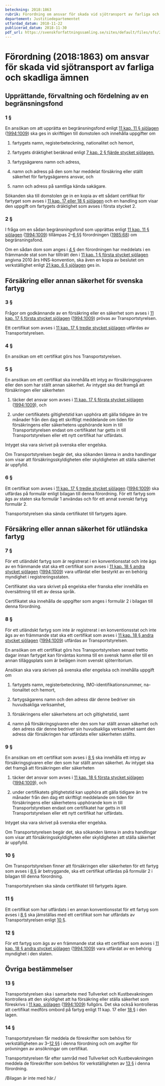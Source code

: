 ```yaml
---
beteckning: 2018:1863
rubrik: Förordning om ansvar för skada vid sjötransport av farliga och skadliga ämnen
departement: Justitiedepartementet
utfardad_datum: 2018-11-22
publicerad_datum: 2018-11-30
pdf_url: https://svenskforfattningssamling.se/sites/default/files/sfs/2018-11/SFS2018-1863.pdf
---
```


# Förordning (2018:1863) om ansvar för skada vid sjötransport av farliga och skadliga ämnen

## Upprättande, förvaltning och fördelning av en begränsningsfond

### 1 §

En ansökan om att upprätta en begränsningsfond enligt [11 kap. 11 § sjölagen](https://selex.se/eli/sfs/1994/1009#kap11.11) ([1994:1009](https://selex.se/eli/sfs/1994/1009)) ska ges in skriftligen till domstolen och innehålla uppgifter om

1. fartygets namn, registerbeteckning, nationalitet och hemort,

2. fartygets dräktighet beräknad enligt [7 kap. 2 § fjärde stycket sjölagen](https://selex.se/eli/sfs/1994/1009#kap7.2),

3. fartygsägarens namn och adress,

4. namn och adress på den som har meddelat försäkring eller ställt säkerhet för fartygsägarens ansvar, och

5. namn och adress på samtliga kända sakägare.

Sökanden ska till domstolen ge in en kopia av ett sådant certifikat för fartyget som avses i [11 kap. 17 eller 18 § sjölagen](https://selex.se/eli/sfs/1994/1009#kap11.17) och en handling som visar den uppgift om fartygets dräktighet som avses i första stycket 2.

### 2 §

I fråga om en sådan begränsningsfond som upprättas enligt [11 kap. 11 § sjölagen](https://selex.se/eli/sfs/1994/1009#kap11.11) ([1994:1009](https://selex.se/eli/sfs/1994/1009)) tillämpas 2–[6 §](#6)§ förordningen ([1985:68](https://selex.se/eli/sfs/1985/68)) om begränsningsfond.

Om en sådan dom som anges i [4 §](#4) den förordningen har meddelats i en främmande stat som har tillträtt den i [11 kap. 1 § första stycket sjölagen](https://selex.se/eli/sfs/1994/1009#kap11.1) angivna 2010 års HNS-konvention, ska även en kopia av beslutet om verkställighet enligt [21 kap. 6 § sjölagen](https://selex.se/eli/sfs/1994/1009#kap21.6) ges in.

## Försäkring eller annan säkerhet för svenska fartyg

### 3 §

Frågor om godkännande av en försäkring eller en säkerhet som avses i [11 kap. 17 § första stycket sjölagen](https://selex.se/eli/sfs/1994/1009#kap11.17) ([1994:1009](https://selex.se/eli/sfs/1994/1009)) prövas av Transportstyrelsen.

Ett certifikat som avses i [11 kap. 17 § tredje stycket sjölagen](https://selex.se/eli/sfs/1994/1009#kap11.17) utfärdas av Transportstyrelsen.

### 4 §

En ansökan om ett certifikat görs hos Transportstyrelsen.

### 5 §

En ansökan om ett certifikat ska innehålla ett intyg av försäkringsgivaren eller den som har ställt annan säkerhet. Av intyget ska det framgå att försäkringen eller säkerheten

1. täcker det ansvar som avses i [11 kap. 17 § första stycket sjölagen](https://selex.se/eli/sfs/1994/1009#kap11.17) ([1994:1009](https://selex.se/eli/sfs/1994/1009)), och

2. under certifikatets giltighetstid kan upphöra att gälla tidigare än tre månader från den dag ett skriftligt meddelande om tiden för försäkringens eller säkerhetens upphörande kom in till Transportstyrelsen endast om certifikatet har getts in till Transportstyrelsen eller ett nytt certifikat har utfärdats.

Intyget ska vara skrivet på svenska eller engelska.

Om Transportstyrelsen begär det, ska sökanden lämna in andra handlingar som visar att försäkringsskyldigheten eller skyldigheten att ställa säkerhet är uppfylld.

### 6 §

Ett certifikat som avses i [11 kap. 17 § tredje stycket sjölagen](https://selex.se/eli/sfs/1994/1009#kap11.17) ([1994:1009](https://selex.se/eli/sfs/1994/1009)) ska utfärdas på formulär enligt bilagan till denna förordning. För ett fartyg som ägs av staten ska formulär 1 användas och för ett annat svenskt fartyg formulär 2.

Transportstyrelsen ska sända certifikatet till fartygets ägare.

## Försäkring eller annan säkerhet för utländska fartyg

### 7 §

För ett utländskt fartyg som är registrerat i en konventionsstat och inte ägs av en främmande stat ska ett certifikat som avses i [11 kap. 18 § andra stycket sjölagen](https://selex.se/eli/sfs/1994/1009#kap11.18) ([1994:1009](https://selex.se/eli/sfs/1994/1009)) vara utfärdat eller bestyrkt av en behörig myndighet i registreringsstaten.

Certifikatet ska vara skrivet på engelska eller franska eller innehålla en översättning till ett av dessa språk.

Certifikatet ska innehålla de uppgifter som anges i formulär 2 i bilagan till denna förordning.

### 8 §

För ett utländskt fartyg som inte är registrerat i en konventionsstat och inte ägs av en främmande stat ska ett certifikat som avses i [11 kap. 18 § andra stycket sjölagen](https://selex.se/eli/sfs/1994/1009#kap11.18) ([1994:1009](https://selex.se/eli/sfs/1994/1009)) utfärdas av Transportstyrelsen.

En ansökan om ett certifikat görs hos Transportstyrelsen senast trettio dagar innan fartyget kan förväntas komma till en svensk hamn eller till en annan tilläggsplats som är belägen inom svenskt sjöterritorium.

Ansökan ska vara skriven på svenska eller engelska och innehålla uppgift om

1. fartygets namn, registerbeteckning, IMO-identifikationsnummer, na-tionalitet och hemort,

2. fartygsägarens namn och den adress där denne bedriver sin huvudsakliga verksamhet,

3. försäkringens eller säkerhetens art och giltighetstid, samt

4. namn på försäkringsgivaren eller den som har ställt annan säkerhet och den adress där denne bedriver sin huvudsakliga verksamhet samt den adress där försäkringen har utfärdats eller säkerheten ställts.

### 9 §

En ansökan om ett certifikat som avses i [8 §](#8) ska innehålla ett intyg av försäkringsgivaren eller den som har ställt annan säkerhet. Av intyget ska det framgå att försäkringen eller säkerheten

1. täcker det ansvar som avses i [11 kap. 18 § första stycket sjölagen](https://selex.se/eli/sfs/1994/1009#kap11.18) ([1994:1009](https://selex.se/eli/sfs/1994/1009)), och

2. under certifikatets giltighetstid kan upphöra att gälla tidigare än tre månader från den dag ett skriftligt meddelande om tiden för försäkringens eller säkerhetens upphörande kom in till Transportstyrelsen endast om certifikatet har getts in till Transportstyrelsen eller ett nytt certifikat har utfärdats.

Intyget ska vara skrivet på svenska eller engelska.

Om Transportstyrelsen begär det, ska sökanden lämna in andra handlingar som visar att försäkringsskyldigheten eller skyldigheten att ställa säkerhet är uppfylld.

### 10 §

Om Transportstyrelsen finner att försäkringen eller säkerheten för ett fartyg som avses i [8 §](#8) är betryggande, ska ett certifikat utfärdas på formulär 2 i bilagan till denna förordning.

Transportstyrelsen ska sända certifikatet till fartygets ägare.

### 11 §

Ett certifikat som har utfärdats i en annan konventionsstat för ett fartyg som avses i [8 §](#8) ska jämställas med ett certifikat som har utfärdats av Transportstyrelsen enligt [10 §](#10).

### 12 §

För ett fartyg som ägs av en främmande stat ska ett certifikat som avses i [11 kap. 18 § andra stycket sjölagen](https://selex.se/eli/sfs/1994/1009#kap11.18) ([1994:1009](https://selex.se/eli/sfs/1994/1009)) vara utfärdat av en behörig myndighet i den staten.

## Övriga bestämmelser

### 13 §

Transportstyrelsen ska i samarbete med Tullverket och Kustbevakningen kontrollera att den skyldighet att ha försäkring eller ställa säkerhet som föreskrivs i [11 kap. sjölagen](https://selex.se/eli/sfs/1994/1009) ([1994:1009](https://selex.se/eli/sfs/1994/1009)) fullgörs. Det ska också kontrolleras att certifikat medförs ombord på fartyg enligt 11 kap. 17 eller [18 §](#18) i den lagen.

### 14 §

Transportstyrelsen får meddela de föreskrifter som behövs för verkställigheten av 3–[12 §](#12)§ i denna förordning och om avgifter för prövningen av ansökningar om certifikat.

Transportstyrelsen får efter samråd med Tullverket och Kustbevakningen meddela de föreskrifter som behövs för verkställigheten av [13 §](#13) i denna förordning.

/Bilagan är inte med här./